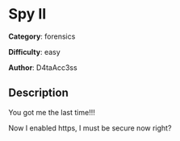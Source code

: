 # Spy II 

**Category**: forensics

**Difficulty**: easy

**Author**: D4taAcc3ss

## Description
You got me the last time!!!

Now I enabled https, I must be secure now right?
